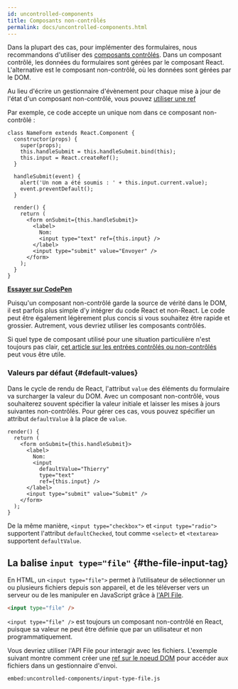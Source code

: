```yaml
---
id: uncontrolled-components
title: Composants non-contrôlés
permalink: docs/uncontrolled-components.html
---
```


Dans la plupart des cas, pour implémenter des formulaires, nous recommandons d'utiliser des [composants contrôlés](/docs/forms.html). Dans un composant contrôlé, les données du formulaires sont gérées par le composant React. L'alternative est le composant non-contrôlé, où les données sont gérées par le DOM.

Au lieu d'écrire un gestionnaire d'évènement pour chaque mise à jour de l'état d'un composant non-contrôlé, vous pouvez [utiliser une ref](/docs/refs-and-the-dom.html)

Par exemple, ce code accepte un unique nom dans ce composant non-contrôlé :

```javascript{5,9,18}
class NameForm extends React.Component {
  constructor(props) {
    super(props);
    this.handleSubmit = this.handleSubmit.bind(this);
    this.input = React.createRef();
  }

  handleSubmit(event) {
    alert('Un nom a été soumis : ' + this.input.current.value);
    event.preventDefault();
  }

  render() {
    return (
      <form onSubmit={this.handleSubmit}>
        <label>
          Nom:
          <input type="text" ref={this.input} />
        </label>
        <input type="submit" value="Envoyer" />
      </form>
    );
  }
}
```

[**Essayer sur CodePen**](https://codepen.io/gaearon/pen/WooRWa?editors=0010)

Puisqu'un composant non-contrôlé garde la source de vérité dans le DOM, il est parfois plus simple d'y intégrer du code React et non-React. Le code peut être également légèrement plus concis si vous souhaitez être rapide et grossier. Autrement, vous devriez utiliser les composants contrôlés.

Si quel type de composant utilisé pour une situation particulière n'est toujours pas clair, [cet article sur les entrées contrôlés ou non-contrôlés](http://goshakkk.name/controlled-vs-uncontrolled-inputs-react/) peut vous être utile.

### Valeurs par défaut {#default-values}

Dans le cycle de rendu de React, l'attribut `value` des éléments du formulaire va surcharger la valeur du DOM. Avec un composant non-contrôlé, vous souhaiterez souvent spécifier la valeur initiale et laisser les mises à jours suivantes non-contrôlés. Pour gérer ces cas, vous pouvez spécifier un attribut `defaultValue` à la place de `value`.

```javascript{7}
render() {
  return (
    <form onSubmit={this.handleSubmit}>
      <label>
        Nom:
        <input
          defaultValue="Thierry"
          type="text"
          ref={this.input} />
      </label>
      <input type="submit" value="Submit" />
    </form>
  );
}
```

De la même manière, `<input type="checkbox">` et `<input type="radio">` supportent l'attribut `defaultChecked`, tout comme `<select>` et `<textarea>` supportent `defaultValue`.

## La balise `input type="file"` {#the-file-input-tag}

En HTML, un `<input type="file">` permet à l’utilisateur de sélectionner un ou plusieurs fichiers depuis son appareil, et de les téléverser vers un serveur ou de les manipuler en JavaScript grâce à [l'API File](https://developer.mozilla.org/en-US/docs/Web/API/File/Using_files_from_web_applications).

```html
<input type="file" />
```

`<input type="file" />` est toujours un composant non-contrôlé en React, puisque sa valeur ne peut être définie que par un utilisateur et non programmatiquement.

Vous devriez utiliser l'API File pour interagir avec les fichiers. L'exemple suivant montre comment créer une [ref sur le noeud DOM](/docs/refs-and-the-dom.html) pour accéder aux fichiers dans un gestionnaire d'envoi.


`embed:uncontrolled-components/input-type-file.js`

[](codepen://uncontrolled-components/input-type-file)

